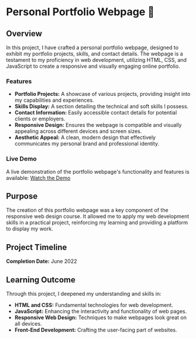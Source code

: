# Personal Portfolio Webpage 📇

## Overview
In this project, I have crafted a personal portfolio webpage, designed to exhibit my portfolio projects, skills, and contact details. The webpage is a testament to my proficiency in web development, utilizing HTML, CSS, and JavaScript to create a responsive and visually engaging online portfolio.

### Features
- **Portfolio Projects:** A showcase of various projects, providing insight into my capabilities and experiences.
- **Skills Display:** A section detailing the technical and soft skills I possess.
- **Contact Information:** Easily accessible contact details for potential clients or employers.
- **Responsive Design:** Ensures the webpage is compatible and visually appealing across different devices and screen sizes.
- **Aesthetic Appeal:** A clean, modern design that effectively communicates my personal brand and professional identity.

### Live Demo
A live demonstration of the portfolio webpage's functionality and features is available:
[Watch the Demo](https://user-images.githubusercontent.com/80950031/231880257-4a1a1aba-aa8a-44dd-80de-6715540d9df9.mov)

## Purpose
The creation of this portfolio webpage was a key component of the responsive web design course. It allowed me to apply my web development skills in a practical project, reinforcing my learning and providing a platform to display my work.

## Project Timeline
**Completion Date:** June 2022

## Learning Outcome
Through this project, I deepened my understanding and skills in:
- **HTML and CSS:** Fundamental technologies for web development.
- **JavaScript:** Enhancing the interactivity and functionality of web pages.
- **Responsive Web Design:** Techniques to make webpages look great on all devices.
- **Front-End Development:** Crafting the user-facing part of websites.
